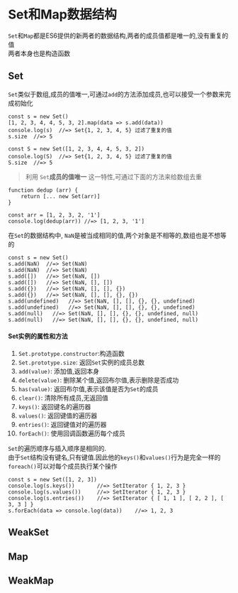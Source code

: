 # Set和Map数据结构
`Set`和`Map`都是ES6提供的新两者的数据结构,两者的成员值都是唯一的,没有重复的值  
两者本身也是构造函数

## Set
`Set`类似于数组,成员的值唯一,可通过`add`的方法添加成员,也可以接受一个参数来完成初始化

```
const s = new Set()
[1, 2, 3, 4, 4, 5, 3, 2].map(data => s.add(data))
console.log(s)  //=> Set{1, 2, 3, 4, 5} 过滤了重复的值
s.size  //=> 5

const S = new Set([1, 2, 3, 4, 4, 5, 3, 2])
console.log(S)  //=> Set{1, 2, 3, 4, 5} 过滤了重复的值
S.size  //=> 5
```

> 利用 `Set`**成员的值唯一** 这一特性,可通过下面的方法来给数组去重

```
function dedup (arr) {
    return [... new Set(arr)]
}

const arr = [1, 2, 3, 2, '1']
console.log(dedup(arr)) //=> [1, 2, 3, '1']
```
在`Set`的数据结构中, `NaN`是被当成相同的值,两个对象是不相等的,数组也是不想等的
```
const s = new Set()
s.add(NaN)  //=> Set(NaN)
s.add(NaN)  //=> Set(NaN)
s.add([])   //=> Set(NaN, [])
s.add([])   //=> Set(NaN, [], [])
s.add({})   //=> Set(NaN, [], [], {})
s.add({})   //=> Set(NaN, [], [], {}, {})
s.add(undefined)   //=> Set(NaN, [], [], {}, {}, undefined)
s.add(undefined)   //=> Set(NaN, [], [], {}, {}, undefined)
s.add(null)   //=> Set(NaN, [], [], {}, {}, undefined, null)
s.add(null)   //=> Set(NaN, [], [], {}, {}, undefined, null)
```
#### Set实例的属性和方法
1. `Set.prototype.constructor`:构造函数
2. `Set.prototype.size`: 返回`Set`实例的成员总数
3. `add(value)`: 添加值,返回本身
4. `delete(value)`: 删除某个值,返回布尔值,表示删除是否成功
5. `has(value)`: 返回布尔值,表示该值是否为`Set`的成员
6. `clear()`: 清除所有成员,无返回值
7. `keys()`: 返回键名的遍历器
8. `values()`: 返回键值的遍历器
9. `entries()`: 返回键值对的遍历器
10. `forEach()`: 使用回调函数遍历每个成员

`Set`的遍历顺序与插入顺序是相同的.  
由于`Set`结构没有键名,只有键值.因此他的`keys()`和`values()`行为是完全一样的  
`foreach()`可以对每个成员执行某个操作
```
const s = new Set([1, 2, 3])
console.log(s.keys())		//=> SetIterator { 1, 2, 3 }
console.log(s.values())		//=> SetIterator { 1, 2, 3 }
console.log(s.entries())	//=> SetIterator { [ 1, 1 ], [ 2, 2 ], [ 3, 3 ] }
s.forEach(data => console.log(data))	//=> 1, 2, 3
```

## WeakSet

## Map

## WeakMap